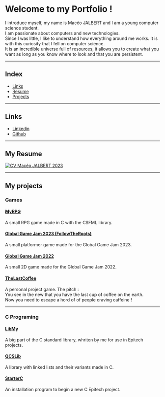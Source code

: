 # Welcome to my Portfolio !

I introduce myself, my name is Macéo JALBERT and I am a young computer science student.  
I am passionate about computers and new technologies.  
Since I was little, I like to understand how everything around me works. It is with this curiosity that I fell on computer science.  
It is an incredible universe full of resources, it allows you to create what you want as long as you know where to look and that you are persistent.  

---

## Index
* [Links](#links)
* [Resume](#my-resume)
* [Projects](#my-projects)

---

## Links
* [Linkedin](https://www.linkedin.com/in/mac%C3%A9o-jalbert-200025222/)
* [Github](https://github.com/macgameur)

---

## My Resume
[![CV Macéo JALBERT 2023](https://github.com/Vivelis/Vivelis.github.io/assets/42516894/910b5e8a-e796-4677-b860-c627373bcb5b)](https://github.com/Vivelis/Vivelis.github.io/files/11625144/CV.Maceo.JALBERT.2023.pdf)

---

## My projects
### Games
#### [MyRPG](https://github.com/macgameur/Epitech-project-RPG/blob/main/README.md)
A small RPG game made in C with the CSFML library.
#### [Global Game Jam 2023 (FollowTheRoots)](https://github.com/macgameur/FollowTheRoots)
A small platformer game made for the Global Game Jam 2023.
#### [Global Game Jam 2022](https://github.com/macgameur/Game-Jam-2022-epitech-Toulouse/blob/main/README.md)
A small 2D game made for the Global Game Jam 2022.
#### [TheLastCoffee](https://github.com/macgameur/The-Last-Coffee)
A personal project game.
The pitch :  
You see in the new that you have the last cup of coffee on the earth.  
Now you need to escape a hord of of people craving caffeine !

---

### C Programing
#### [LibMy](https://github.com/macgameur/libmy)
A big part of the C standard library, whriten by me for use in Epitech projects.
#### [QCSLib](https://github.com/macgameur/QCS-lib)
A library with linked lists and their variants made in C.
#### [StarterC](https://github.com/macgameur/starter-c)
An installation program to begin a new C Epitech project.
